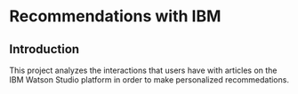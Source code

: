 # Recommendations with IBM

## Introduction
This project analyzes the interactions that users have with articles on the IBM Watson Studio platform in order to make personalized recommedations.